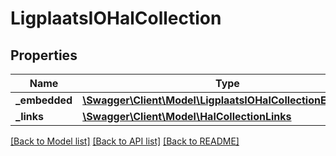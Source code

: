 # LigplaatsIOHalCollection

## Properties
Name | Type | Description | Notes
------------ | ------------- | ------------- | -------------
**_embedded** | [**\Swagger\Client\Model\LigplaatsIOHalCollectionEmbedded**](LigplaatsIOHalCollectionEmbedded.md) |  | [optional] 
**_links** | [**\Swagger\Client\Model\HalCollectionLinks**](HalCollectionLinks.md) |  | [optional] 

[[Back to Model list]](../../README.md#documentation-for-models) [[Back to API list]](../../README.md#documentation-for-api-endpoints) [[Back to README]](../../README.md)

